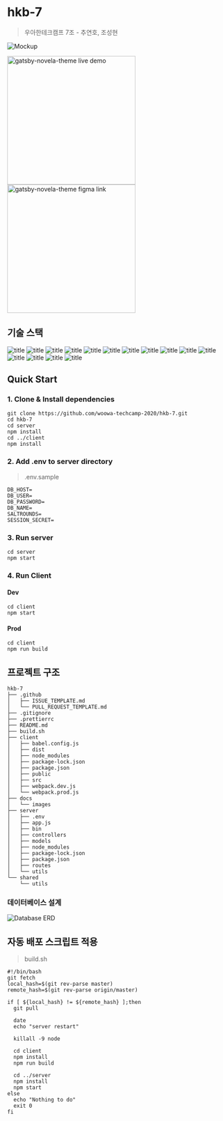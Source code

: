 # hkb-7

> 우아한테크캠프 7조 - 추연호, 조성현

![Mockup](docs/images/compressed-mockup.png)

<div>
<a href="http://ec2-13-124-84-117.ap-northeast-2.compute.amazonaws.com:3000" target="_blank">
<img src="https://raw.githubusercontent.com/narative/gatsby-theme-novela-example/master/assets/gatsby-theme-novela-cta-demo.jpg" alt="gatsby-novela-theme live demo" width="295px" />
</a>
</div>

<div>
<a href="https://www.figma.com/file/mqsIurmk4qzCIrhhY04Sqo/HKB7?node-id=0%3A1" target="_blank">
<img src="https://raw.githubusercontent.com/narative/gatsby-theme-novela-example/master/assets/gatsby-theme-novela-cta-figma.jpg" alt="gatsby-novela-theme figma link" width="295px" />
</a>
</div>

## 기술 스택

![title](https://img.shields.io/badge/-JavaScript-eece4f?&logo=JavaScript&logoColor=white)
![title](https://img.shields.io/badge/-NPM-CB3837?&logo=NPM&logoColor=white)
![title](https://img.shields.io/badge/-Prettier-F7B93E?&logo=Prettier&logoColor=white)
![title](https://img.shields.io/badge/-HTML5-E34F26?&logo=html5&logoColor=white)
![title](https://img.shields.io/badge/-SCSS-CC6699?&logo=Sass&logoColor=white)
![title](https://img.shields.io/badge/-Webpack-7ac5f1?&logo=Webpack&logoColor=white)
![title](https://img.shields.io/badge/-Babel-eece4f?&logo=Babel&logoColor=white)
![title](https://img.shields.io/badge/-Node.js-339933?&logo=Node.js&logoColor=white)
![title](https://img.shields.io/badge/-Express-191919?&logo=Node.js&logoColor=white)
![title](https://img.shields.io/badge/-Passport-32dd65?&logo=Node.js&logoColor=white)
![title](https://img.shields.io/badge/-MySQL-4479A1?&logo=MySQL&logoColor=white)
![title](https://img.shields.io/badge/-EC2-232F3E?&logo=Amazon-AWS&logoColor=white)
![title](https://img.shields.io/badge/-Github-181717?&logo=Github&logoColor=white)
![title](https://img.shields.io/badge/-Notion-000000?&logo=Notion&logoColor=white)
![title](https://img.shields.io/badge/-Slack-4A154B?&logo=Slack&logoColor=white)

## Quick Start

### 1. Clone & Install dependencies

```
git clone https://github.com/woowa-techcamp-2020/hkb-7.git
cd hkb-7
cd server
npm install
cd ../client
npm install
```

### 2. Add .env to server directory

> .env.sample

```
DB_HOST=
DB_USER=
DB_PASSWORD=
DB_NAME=
SALTROUNDS=
SESSION_SECRET=
```

### 3. Run server

```
cd server
npm start
```

### 4. Run Client

#### Dev

```
cd client
npm start
```

#### Prod

```
cd client
npm run build
```

## 프로젝트 구조

```
hkb-7
├── .github
│   ├── ISSUE_TEMPLATE.md
│   └── PULL_REQUEST_TEMPLATE.md
├── .gitignore
├── .prettierrc
├── README.md
├── build.sh
├── client
│   ├── babel.config.js
│   ├── dist
│   ├── node_modules
│   ├── package-lock.json
│   ├── package.json
│   ├── public
│   ├── src
│   ├── webpack.dev.js
│   └── webpack.prod.js
├── docs
│   └── images
├── server
│   ├── .env
│   ├── app.js
│   ├── bin
│   ├── controllers
│   ├── models
│   ├── node_modules
│   ├── package-lock.json
│   ├── package.json
│   ├── routes
│   └── utils
└── shared
    └── utils
```

### 데이터베이스 설계

![Database ERD](docs/images/database-erd.png)

## 자동 배포 스크립트 적용

> build.sh

```
#!/bin/bash
git fetch
local_hash=$(git rev-parse master)
remote_hash=$(git rev-parse origin/master)

if [ ${local_hash} != ${remote_hash} ];then
  git pull

  date
  echo "server restart"

  killall -9 node

  cd client
  npm install
  npm run build

  cd ../server
  npm install
  npm start
else
  echo "Nothing to do"
  exit 0
fi
```
